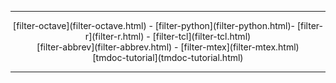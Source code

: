 ----

<center>
[filter-octave](filter-octave.html)      -  [filter-python](filter-python.html)-   [filter-r](filter-r.html)     -
[filter-tcl](filter-tcl.html) <br/>
[filter-abbrev](filter-abbrev.html) - [filter-mtex](filter-mtex.html) <br/>
[tmdoc-tutorial](tmdoc-tutorial.html)
</center>

----
